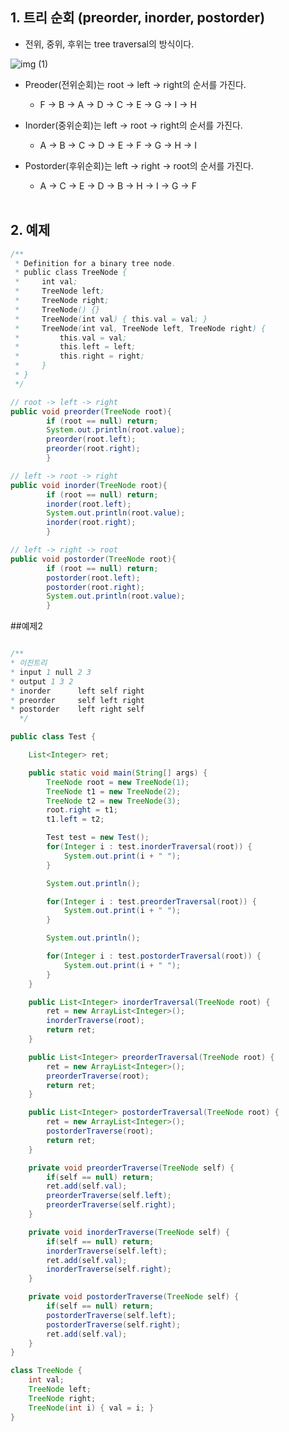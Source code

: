 

## 1. 트리 순회 (preorder, inorder, postorder)
- 전위, 중위, 후위는 tree traversal의 방식이다.   

![img (1)](https://user-images.githubusercontent.com/93639793/166650096-752d4f52-a2f0-4e30-a350-658354705891.png)


- Preoder(전위순회)는 root -> left -> right의 순서를 가진다.
    - F -> B -> A -> D -> C -> E -> G -> I -> H   
    

- Inorder(중위순회)는 left -> root -> right의 순서를 가진다.
    - A -> B -> C -> D -> E -> F -> G -> H -> I

- Postorder(후위순회)는 left -> right -> root의 순서를 가진다.
    - A -> C -> E -> D -> B -> H -> I -> G -> F

  <br>

## 2. 예제

```java
/**
 * Definition for a binary tree node.
 * public class TreeNode {
 *     int val;
 *     TreeNode left;
 *     TreeNode right;
 *     TreeNode() {}
 *     TreeNode(int val) { this.val = val; }
 *     TreeNode(int val, TreeNode left, TreeNode right) {
 *         this.val = val;
 *         this.left = left;
 *         this.right = right;
 *     }
 * }
 */

// root -> left -> right
public void preorder(TreeNode root){
        if (root == null) return;
        System.out.println(root.value);
        preorder(root.left);
        preorder(root.right);
        }

// left -> root -> right
public void inorder(TreeNode root){
        if (root == null) return;
        inorder(root.left);
        System.out.println(root.value);
        inorder(root.right);
        }

// left -> right -> root
public void postorder(TreeNode root){
        if (root == null) return;
        postorder(root.left);
        postorder(root.right);
        System.out.println(root.value);
        }
```

##예제2

```java

/**
* 이진트리
* input 1 null 2 3
* output 1 3 2
* inorder      left self right
* preorder     self left right
* postorder    left right self
  */

public class Test {

    List<Integer> ret;

    public static void main(String[] args) {
        TreeNode root = new TreeNode(1);
        TreeNode t1 = new TreeNode(2);
        TreeNode t2 = new TreeNode(3);
        root.right = t1;
        t1.left = t2;

        Test test = new Test();
        for(Integer i : test.inorderTraversal(root)) {
            System.out.print(i + " ");
        }

        System.out.println();

        for(Integer i : test.preorderTraversal(root)) {
            System.out.print(i + " ");
        }

        System.out.println();

        for(Integer i : test.postorderTraversal(root)) {
            System.out.print(i + " ");
        }
    }

    public List<Integer> inorderTraversal(TreeNode root) {
        ret = new ArrayList<Integer>();
        inorderTraverse(root);
        return ret;
    }

    public List<Integer> preorderTraversal(TreeNode root) {
        ret = new ArrayList<Integer>();
        preorderTraverse(root);
        return ret;
    }

    public List<Integer> postorderTraversal(TreeNode root) {
        ret = new ArrayList<Integer>();
        postorderTraverse(root);
        return ret;
    }

    private void preorderTraverse(TreeNode self) {
        if(self == null) return;
        ret.add(self.val);
        preorderTraverse(self.left);
        preorderTraverse(self.right);
    }

    private void inorderTraverse(TreeNode self) {
        if(self == null) return;
        inorderTraverse(self.left);
        ret.add(self.val);
        inorderTraverse(self.right);
    }

    private void postorderTraverse(TreeNode self) {
        if(self == null) return;
        postorderTraverse(self.left);
        postorderTraverse(self.right);
        ret.add(self.val);
    }
}

class TreeNode {
    int val;
    TreeNode left;
    TreeNode right;
    TreeNode(int i) { val = i; }
}
```
